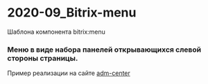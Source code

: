 # 2020-09_Bitrix-menu
Шаблона компонента bitrix:menu

### Меню в виде набора панелей открывающихся слевой стороны страницы.
Пример реализации на сайте [adm-center](adm-center.ru)
